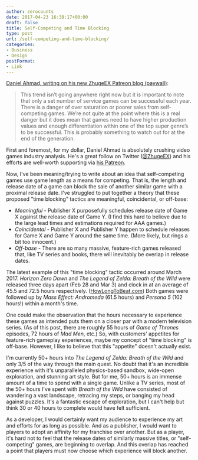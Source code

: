 ```yaml
---
author: zerocounts
date: 2017-04-23 16:38:17+00:00
draft: false
title: Self-Competing and Time Blocking
type: post
url: /self-competing-and-time-blocking/
categories:
- Business
- Design
postFormat:
- Link
---
```


[Daniel Ahmad, writing on his new ZhugeEX Patreon blog (paywall)](https://www.patreon.com/posts/digital-drives-u-9071580):

> This trend isn’t going anywhere right now but it is important to note that only a set number of service games can be successful each year. There is a danger of over saturation or poorer sales from self-competing games. We’re not quite at the point where this is a real danger but it does mean that games need to have higher production values and enough differentiation within one of the top super genre’s to be successful. This is probably something to watch out for at the end of the generation.

First and foremost, for my dollar, Daniel Ahmad is absolutely crushing video games industry analysis. He's a great follow on Twitter ([@ZhugeEX](https://twitter.com/ZhugeEX)) and his efforts are well-worth supporting via [his Patreon](https://www.patreon.com/ZhugeEX).

Now, I've been meaning/trying to write about an idea that self-competing games use game length as a means for competing. That is, the length and release date of a game can block the sale of another similar game with a proximal release date. I've struggled to put together a theory that these proposed "time blocking" tactics are meaningful, coincidental, or off-base:

-  _Meaningful_ - Publisher X purposefully schedules release date of Game X against the release date of Game Y. (I find this hard to believe due to the large lead times and estimations required for AAA games.)
- _Coincidental_ - Publisher X and Publisher Y happen to schedule releases for Game X and Game Y around the same time. (More likely, but rings a bit too innocent.)
- _Off-base_ - There are so many massive, feature-rich games released that, like TV series and books, there will inevitably be overlap in release dates.

The latest example of this "time blocking" tactic occurred around March 2017. _Horizon Zero Dawn_ and _The Legend of Zelda: Breath of the Wild_ were released three days apart (Feb 28 and Mar 3) and clock in at an average of 45.5 and 72.5 hours respectively. ([HowLongToBeat.com](https://howlongtobeat.com)) Both games were followed up by _Mass Effect: Andromeda_ (61.5 hours) and _Persona 5_ (102 hours!) within a month's time.

One could make the observation that the hours necessary to experience these games as intended puts them on a closer par with a modern television series. (As of this post, there are roughly 55 hours of _Game of Thrones_ episodes, 72 hours of _Mad Men_, etc.) So, with customers' appetites for feature-rich gameplay experiences, maybe my concept of "time blocking" is off-base. However, I like to believe that this "appetite" doesn't actually exist.

I'm currently 50+ hours into _The Legend of Zelda: Breath of the Wild_ and only 3/5 of the way through the main quest. No doubt that it's an incredible experience with it's unparalleled physics-based sandbox, wide-open exploration, and stunning art style. But for me, 50+ hours is an immense amount of a time to spend with a single game. Unlike a TV series, most of the 50+ hours I've spent with _Breath of the Wild_ have consisted of wandering a vast landscape, retracing my steps, or banging my head against puzzles. It's a fantastic escape of exploration, but I can't help but think 30 or 40 hours to complete would have felt sufficient.

As a developer, I would certainly want my audience to experience my art and efforts for as long as possible. And as a publisher, I would want to players to adopt an affinity for my franchise over another. But as a player, it's hard not to feel that the release dates of similarly massive titles, or "self-competing" games, are beginning to overlap. And this overlap has reached a point that players must now choose which experience will block another.
